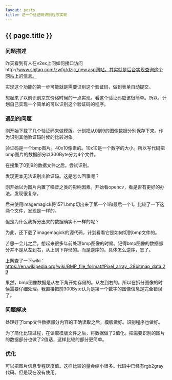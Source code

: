 ```yaml
---
layout: posts
title: 记一个验证码识别程序实现
---
```


## {{ page.title }}

### 问题描述

昨天看到有人在v2ex上问如何接口访问http://www.shjtaq.com/zwfg/dzjc_new.asp网站。其实就是后台实现查询这个网站上的信息。

实现这个功能的第一步可能就是需要识别这个验证码，做到表单自动提交。

想起来了以前识别京东价格时候的一点实现。看这个验证码应该很简单。所以，计划自己实现一个简单的可以识别这个验证码的程序。

### 遇到的问题

刚开始下载了几个验证码来做模版。计划把从0到9的图像数据分别保存下来。作为识别其他验证码时候的比较对象。

验证码是一个bmp图片。40x10像素的。10x10是一个数字的大小。所以写代码把bmp图片的数据部分以300Byte分为4个文件。

在搜集了0到9的数据文件之后。尝试识别。

发现更本无法识别出验证码。这是怎么回事呢？

刚开始以为图片内置了噪音之类的影响因素。开始看opencv，看是否有更好的办法。发现很复杂。

后来使用imagemagick将1571.bmp切出来了第一个1和最后一个1。比较了一下这两个文件，发现是一样的。

但是为什么我拆分出来的数据确实不一样的呢？

为此，还下载了imagemagick的源代码，计划看看它是如何切割bmp文件的。

苦思一会儿之后，想起来很多年前处理bmp图像的时候。记得bmp图像的数据部分并不是从左到右，从上到下存储的。而是逆序的。具体怎么逆序，忘了。

上网查了一下wiki：https://en.wikipedia.org/wiki/BMP_file_format#Pixel_array_.28bitmap_data.29

果然，bmp图像数据是从左下角开始存储的。从左到右的。所以在拆分图像的时候需要仔细处理。我直接把前300Byte认为是第一个数字的图像信息是完全错误了。

### 问题解决

处理好了bmp文件数据部分内容的正确读取之后，模版做好。识别程序也做好。

为了简化比较过程，在读取模版文件之后，将数据做了2值化。把需要识别的图片的数据部分也做了2值话，这样比较的部分更简单。

### 优化

可以把图片信息专程灰度值。这样比较的量会缩小很多。代码中已经有rgb2gray代码。但是现在没有使用。